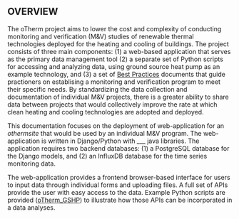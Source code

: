 ## OVERVIEW
The oTherm project aims to lower the cost and complexity of conducting monitoring and verification (M&V) studies of renewable thermal technologies deployed for the heating and cooling of buildings.   The project consists of three main components:  (1) a web-based application that serves as the primary data management tool (2) a separate set of Python scripts for accessing and analyzing data, using ground source heat pump as an example technology, and (3) a set of [Best Practices](https://unh.box.com/s/v6ru037omhz54obywmk4apkzk1jsvu14) documents that guide practioners on establising a monitoring and verification program to meet their specific needs.   By standardizing the data collection and documentation of individual M&V projects, there is a greater ability to share data between projects that would collectively improve the rate at which clean heating and cooling technologies are adopted and deployed. 

This documentation focuses on the deployment of web-application for an *othermsite* that would be used by an individual M&V program. The web-application is written in Django/Python with ___ java libraries.   The application requires two backend databases: (1) a PostgreSQL database for the Django models, and (2) an InfluxDB database for the time series monitoring data.  

The web-application provides a frontend browser-based interface for users to input data through individual forms and uploading files.  A full set of APIs provide the user with easy access to the data.  Example Python scripts are provided ([oTherm_GSHP](https://github.com/otherm/gshp-analysis)) to illustrate how those APIs can be incorporated in a data analyses.

